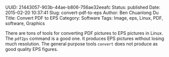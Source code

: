 UUID: 21443057-903b-44ae-b806-756ae32eeafc
Status: published
Date: 2015-02-20 10:37:41
Slug: convert-pdf-to-eps
Author: Ben Chuanlong Du
Title: Convert PDF to EPS
Category: Software
Tags: Image, eps, Linux, PDF, software, Graphics

There are tons of tools for converting PDF pictures to EPS pictures in Linux. 
The `pdf2ps` command is a good one.
It produces EPS pictures without losing much resolution. 
The general purpose tools `convert` does not produce as good quality EPS figures.

